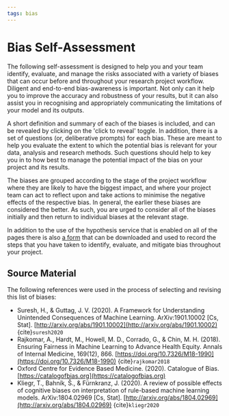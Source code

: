 ```yaml
---
tags: bias
---
```


# Bias Self-Assessment

The following self-assessment is designed to help you and your team identify, evaluate, and manage the risks associated with a variety of biases that can occur before and throughout your research project workflow. Diligent and end-to-end bias-awareness is important. Not only can it help you to improve the accuracy and robustness of your results, but it can also assist you in recognising and appropriately communicating the limitations of your model and its outputs.

A short definition and summary of each of the biases is included, and can be revealed by clicking on the 'click to reveal' toggle. In addition, there is a set of questions (or, deliberative prompts) for each bias. These are meant to help you evaluate the extent to which the potential bias is relevant for your data, analysis and research methods. Such questions should help to key you in to how best to manage the potential impact of the bias on your project and its results.

The biases are grouped according to the stage of the project workflow where they are likely to have the biggest impact, and where your project team can act to reflect upon and take actions to minimise the negative effects of the respective bias. In general, the earlier these biases are considered the better. As such, you are urged to consider all of the biases initially and then return to individual biases at the relevant stage.

In addition to the use of the hypothesis service that is enabled on all of the pages there is also <a href="https://docs.google.com/spreadsheets/d/1Q5ZaAjkipicYSY_FdEAXKO6FI9oDFNS86V0hsDFXp-A/edit#gid=0" target="_blank">a form</a> that can be downloaded and used to record the steps that you have taken to identify, evaluate, and mitigate bias throughout your project.



## Source Material

The following references were used in the process of selecting and revising this list of biases:

- Suresh, H., & Guttag, J. V. (2020). A Framework for Understanding Unintended Consequences of Machine Learning. ArXiv:1901.10002 [Cs, Stat]. [http://arxiv.org/abs/1901.10002](http://arxiv.org/abs/1901.10002) {cite}`suresh2020`
- Rajkomar, A., Hardt, M., Howell, M. D., Corrado, G., & Chin, M. H. (2018). Ensuring Fairness in Machine Learning to Advance Health Equity. Annals of Internal Medicine, 169(12), 866. [https://doi.org/10.7326/M18-1990](https://doi.org/10.7326/M18-1990) {cite}`rajkomar2018`
- Oxford Centre for Evidence Based Medicine. (2020). Catalogue of Bias. [https://catalogofbias.org](https://catalogofbias.org)
- Kliegr, T., Bahník, Š., & Fürnkranz, J. (2020). A review of possible effects of cognitive biases on interpretation of rule-based machine learning models. ArXiv:1804.02969 [Cs, Stat]. [http://arxiv.org/abs/1804.02969](http://arxiv.org/abs/1804.02969) {cite}`kliegr2020`

